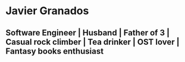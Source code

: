 # Javier Granados

##  Software Engineer | Husband | Father of 3 | Casual rock climber | Tea drinker | OST lover | Fantasy books enthusiast
